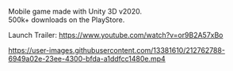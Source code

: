 Mobile game made with Unity 3D v2020. <br>
500k+ downloads on the PlayStore.

Launch Trailer: https://www.youtube.com/watch?v=or9B2A57xBo

https://user-images.githubusercontent.com/13381610/212762788-6949a02e-23ee-4300-bfda-a1ddfcc1480e.mp4

